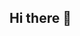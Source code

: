 ## Hi there 👋

<!--
**Cookie418404/Cookie418404** is a ✨ _special_ ✨ repository because its `README.md` (this file) appears on your GitHub profile.

Here are some ideas to get you started:

- 🔭 I’m currently working on 09:00AM - 18:00PM

-->
